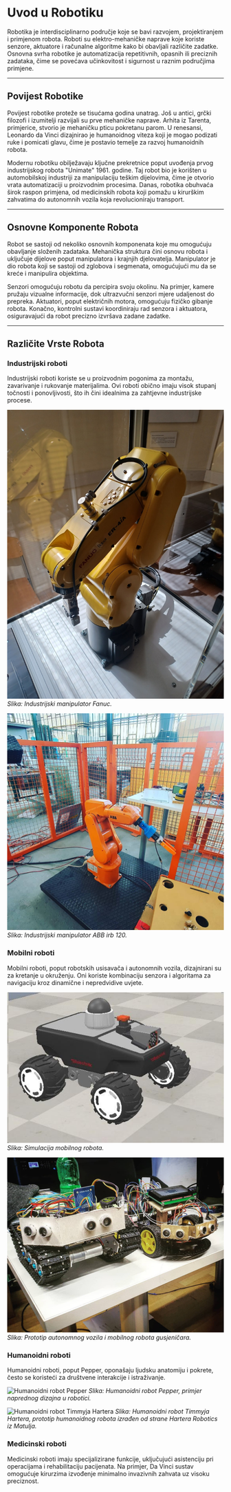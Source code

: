 # Uvod u Robotiku

Robotika je interdisciplinarno područje koje se bavi razvojem, projektiranjem i primjenom robota. Roboti su elektro-mehaničke naprave koje koriste senzore, aktuatore i računalne algoritme kako bi obavljali različite zadatke. Osnovna svrha robotike je automatizacija repetitivnih, opasnih ili preciznih zadataka, čime se povećava učinkovitost i sigurnost u raznim područjima primjene.

---

## Povijest Robotike

Povijest robotike proteže se tisućama godina unatrag. Još u antici, grčki filozofi i izumitelji razvijali su prve mehaničke naprave. Arhita iz Tarenta, primjerice, stvorio je mehaničku pticu pokretanu parom. U renesansi, Leonardo da Vinci dizajnirao je humanoidnog viteza koji je mogao podizati ruke i pomicati glavu, čime je postavio temelje za razvoj humanoidnih robota.

Modernu robotiku obilježavaju ključne prekretnice poput uvođenja prvog industrijskog robota "Unimate" 1961. godine. Taj robot bio je korišten u automobilskoj industriji za manipulaciju teškim dijelovima, čime je otvorio vrata automatizaciji u proizvodnim procesima. Danas, robotika obuhvaća širok raspon primjena, od medicinskih robota koji pomažu u kirurškim zahvatima do autonomnih vozila koja revolucioniraju transport.

---

## Osnovne Komponente Robota

Robot se sastoji od nekoliko osnovnih komponenata koje mu omogućuju obavljanje složenih zadataka. Mehanička struktura čini osnovu robota i uključuje dijelove poput manipulatora i krajnjih djelovatelja. Manipulator je dio robota koji se sastoji od zglobova i segmenata, omogućujući mu da se kreće i manipulira objektima.

Senzori omogućuju robotu da percipira svoju okolinu. Na primjer, kamere pružaju vizualne informacije, dok ultrazvučni senzori mjere udaljenost do prepreka. Aktuatori, poput električnih motora, omogućuju fizičko gibanje robota. Konačno, kontrolni sustavi koordiniraju rad senzora i aktuatora, osiguravajući da robot precizno izvršava zadane zadatke.

---

## Različite Vrste Robota

### Industrijski roboti
Industrijski roboti koriste se u proizvodnim pogonima za montažu, zavarivanje i rukovanje materijalima. Ovi roboti obično imaju visok stupanj točnosti i ponovljivosti, što ih čini idealnima za zahtjevne industrijske procese.

![Manipulator robota](images/manipulator.jpg)
*Slika: Industrijski manipulator Fanuc.*


![Manipulator robota](images/manipulator2.jpg)
*Slika: Industrijski manipulator ABB irb 120.*

### Mobilni roboti
Mobilni roboti, poput robotskih usisavača i autonomnih vozila, dizajnirani su za kretanje u okruženju. Oni koriste kombinaciju senzora i algoritama za navigaciju kroz dinamične i nepredvidive uvjete.

![Mobilni robot](images/mobile_robot.jpg)
*Slika: Simulacija mobilnog robota.*

![Mobilni robot](images/mobile_robot2.jpg)
*Slika: Prototip autonomnog vozila i mobilnog robota gusjeničara.*

### Humanoidni roboti
Humanoidni roboti, poput Pepper, oponašaju ljudsku anatomiju i pokrete, često se koristeći za društvene interakcije i istraživanje.

![Humanoidni robot Pepper](images/humanoid_robot1.jpg)
*Slika: Humanoidni robot Pepper, primjer naprednog dizajna u robotici.*

![Humanoidni robot Timmyja Hartera](images/humanoid_robot1.jpg)
*Slika: Humanoidni robot Timmyja Hartera, prototip humanoidnog robota izrađen od strane Hartera Robotics iz Matulja.*

### Medicinski roboti
Medicinski roboti imaju specijalizirane funkcije, uključujući asistenciju pri operacijama i rehabilitaciju pacijenata. Na primjer, Da Vinci sustav omogućuje kirurzima izvođenje minimalno invazivnih zahvata uz visoku preciznost.

